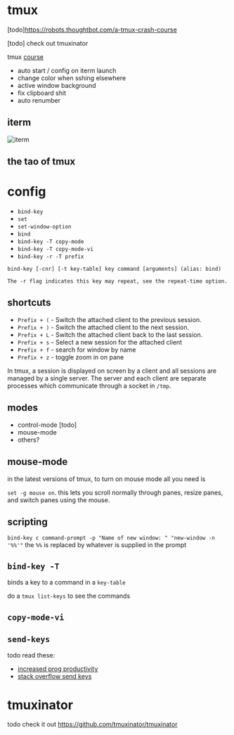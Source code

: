 # tmux

[todo]https://robots.thoughtbot.com/a-tmux-crash-course

[todo] check out tmuxinator

tmux [course](https://thoughtbot.com/upcase/tmux?utm_campaign=ad&utm_medium=referral&utm_source=robots.thoughtbot.com&utm_term=https://robots.thoughtbot.com/a-tmux-crash-course)

* auto start / config on iterm launch
* change color when sshing elsewhere
* active window background
* fix clipboard shit
* auto renumber

## iterm

![iterm](https://i.imgur.com/lsJwZ5b.png)

## the tao of tmux

# config

* `bind-key`
* `set`
* `set-window-option`
* `bind`
* `bind-key -T copy-mode`
* `bind-key -T copy-mode-vi`
* `bind-key -r -T prefix`

```
bind-key [-cnr] [-t key-table] key command [arguments] (alias: bind)

The -r flag indicates this key may repeat, see the repeat-time option.

```

## shortcuts
* `Prefix + (` - Switch the attached client to the previous session.
* `Prefix + )` - Switch the attached client to the next session.
* `Prefix + L` - Switch the attached client back to the last session.
* `Prefix + s` - Select a new session for the attached client
* `Prefix + f` - search for window by name
* `Prefix + z` - toggle zoom in on pane

In tmux, a session is displayed on screen by a client and all sessions are
managed by a single server. The server and each client are separate processes
which communicate through a socket in `/tmp`.

## modes

* control-mode [todo]
* mouse-mode
* others?


## mouse-mode

in the latest versions of tmux, to turn on mouse mode all you need is

`set -g mouse on`. this lets you scroll normally through panes, resize panes,
and switch panes using the mouse.

## scripting
`bind-key c command-prompt -p "Name of new window: " "new-window -n '%%'"`
the `%%` is replaced by whatever is supplied in the prompt

## `bind-key -T`
binds a key to a command in a `key-table`

do a `tmux list-keys` to see the commands

## `copy-mode-vi`

## `send-keys`

todo read these:
* [increased prog productivity](http://minimul.com/increased-developer-productivity-with-tmux-part-5.html)
* [stack overflow send keys]( https://stackoverflow.com/questions/19313807/tmux-send-keys-syntax/19330452#19330452)

# tmuxinator

todo check it out https://github.com/tmuxinator/tmuxinator
